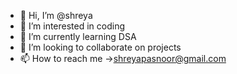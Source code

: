 - 👋 Hi, I’m @shreya
- 👀 I’m interested in coding 
- 🌱 I’m currently learning DSA
- 💞️ I’m looking to collaborate on projects 
- 📫 How to reach me ->shreyapasnoor@gmail.com

<!---
shreyapas/shreyapas is a ✨ special ✨ repository because its `README.md` (this file) appears on your GitHub profile.
You can click the Preview link to take a look at your changes.
--->
